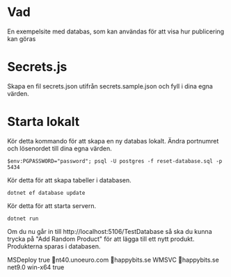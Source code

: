 # Vad

En exempelsite med databas, som kan användas för att visa hur publicering kan göras

# Secrets.js

Skapa en fil secrets.json utifrån secrets.sample.json och fyll i dina egna värden.

# Starta lokalt

Kör detta kommando för att skapa en ny databas lokalt. Ändra portnumret och lösenordet till dina egna värden.

    $env:PGPASSWORD="password"; psql -U postgres -f reset-database.sql -p 5434

Kör detta för att skapa tabeller i databasen.

    dotnet ef database update

Kör detta för att starta servern.

    dotnet run

Om du nu går in till http://localhost:5106/TestDatabase så ska du kunna trycka på "Add Random Product" för att lägga till ett nytt produkt. Produkterna sparas i databasen.





<?xml version="1.0" encoding="utf-8"?>
<!--
This file is used by the publish/package process of your Web project. You can customize the behavior of this process
by editing this MSBuild file. In order to learn more about this please visit https://go.microsoft.com/fwlink/?LinkID=208121. 
-->
<Project>
  <PropertyGroup>
    <WebPublishMethod>MSDeploy</WebPublishMethod>
    <!-- <LaunchSiteAfterPublish>true</LaunchSiteAfterPublish> -->
    <!-- <LastUsedBuildConfiguration>Release</LastUsedBuildConfiguration>
    <LastUsedPlatform>Any CPU</LastUsedPlatform> -->
    <!-- <SiteUrlToLaunchAfterPublish>🤡happybits.se</SiteUrlToLaunchAfterPublish> -->
    <!-- <ExcludeApp_Data>false</ExcludeApp_Data> -->
    <!-- <ProjectGuid>4457d2ac-f74e-4614-ab19-f9ef7c4a9bd2</ProjectGuid> -->
    <SelfContained>true</SelfContained>
    <MSDeployServiceURL>🤡nt40.unoeuro.com</MSDeployServiceURL>
    <DeployIisAppPath>🤡happybits.se</DeployIisAppPath>
    <!-- <RemoteSitePhysicalPath /> -->
    <!-- <SkipExtraFilesOnServer>false</SkipExtraFilesOnServer> -->
    <MSDeployPublishMethod>WMSVC</MSDeployPublishMethod>
    <!-- <EnableMSDeployBackup>true</EnableMSDeployBackup> -->
    <UserName>🤡happybits.se</UserName>
    <!-- <_SavePWD>true</_SavePWD> -->
    <TargetFramework>net9.0</TargetFramework>
    <RuntimeIdentifier>win-x64</RuntimeIdentifier>
    <EnableMsDeployAppOffline>true</EnableMsDeployAppOffline>
    <!-- <ExcludeFilesFromDeployment>Happybits.db*</ExcludeFilesFromDeployment> -->
  </PropertyGroup>
</Project>